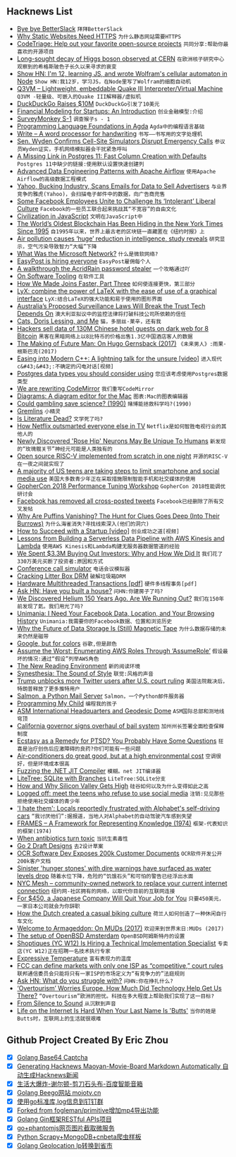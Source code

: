 ## Hacknews List


- [Bye bye BetterSlack](https://g3rv4.com/2018/08/bye-bye-betterslack)  `拜拜BetterSlack`
- [Why Static Websites Need HTTPS](https://www.troyhunt.com/heres-why-your-static-website-needs-https/)  `为什么静态网站需要HTTPS`
- [CodeTriage: Help out your favorite open-source projects](https://www.codetriage.com/)  `共同分享:帮助你最喜欢的开源项目`
- [Long-sought decay of Higgs boson observed at CERN](https://home.cern/about/updates/2018/08/long-sought-decay-higgs-boson-observed)  `在欧洲核子研究中心观察到的希格斯玻色子长久以来寻求的衰变`
- [Show HN: I&#39;m 12, learning JS, and wrote Wolfram&#39;s cellular automaton in Node](https://bitbucket.org/liamilan/wolfram-cellular-automata)  `Show HN:我12岁，学习JS，在Node里写了Wolfram的细胞自动机`
- [Q3VM – Lightweight, embeddable Quake III Interpreter/Virtual Machine](https://github.com/jnz/q3vm)  `Q3VM -轻量级、可嵌入的Quake III解释器/虚拟机`
- [DuckDuckGo Raises $10M](https://news.crunchbase.com/news/while-google-is-attacked-over-privacy-concerns-and-perceived-bias-duckduckgo-raised-10m/)  `DuckDuckGo引发了10美元`
- [Financial Modeling for Startups: An Introduction](https://www.fivecastfinancial.com/guides/financial-modeling-for-startups-an-introduction/)  `创业金融模型:介绍`
- [SurveyMonkey S-1](https://www.sec.gov/Archives/edgar/data/1739936/000119312518261892/d494258ds1.htm)  `调查猴子s - 1`
- [Programming Language Foundations in Agda](https://plfa.github.io/)  `Agda中的编程语言基础`
- [Write – A word processor for handwriting](http://www.styluslabs.com)  `书写——书写用的文字处理机`
- [Sen. Wyden Confirms Cell-Site Simulators Disrupt Emergency Calls](https://www.eff.org/deeplinks/2018/08/blog-post-wyden-911-disruption-css)  `参议员Wyden证实，手机网络模拟器会干扰紧急呼叫`
- [A Missing Link in Postgres 11: Fast Column Creation with Defaults](https://brandur.org/postgres-default)  `Postgres 11中缺少的链接:使用默认设置快速创建列`
- [Advanced Data Engineering Patterns with Apache Airflow](https://prezi.com/p/adxlaplcwzho/advanced-data-engineering-patterns-with-apache-airflow/)  `使用Apache Airflow的高级数据工程模式`
- [Yahoo, Bucking Industry, Scans Emails for Data to Sell Advertisers](https://www.wsj.com/articles/yahoo-bucking-industry-scans-emails-for-data-to-sell-advertisers-1535466959)  `与业界竞争的雅虎(Yahoo)，会扫描电子邮件中的数据，向广告商兜售`
- [Some Facebook Employees Unite to Challenge Its ‘Intolerant’ Liberal Culture](https://www.nytimes.com/2018/08/28/technology/inside-facebook-employees-political-bias.html)  `Facebook的一些员工联合起来挑战其“不宽容”的自由文化`
- [Civilization in JavaScript](https://github.com/Venerons/CivJS)  `文明在JavaScript中`
- [The World’s Oldest Blockchain Has Been Hiding in the New York Times Since 1995](https://motherboard.vice.com/en_us/article/j5nzx4/what-was-the-first-blockchain)  `自1995年以来，世界上最古老的区块链一直藏匿在《纽约时报》上`
- [Air pollution causes ‘huge’ reduction in intelligence, study reveals](https://www.theguardian.com/environment/2018/aug/27/air-pollution-causes-huge-reduction-in-intelligence-study-reveals)  `研究显示，空气污染导致智力“大幅”下降`
- [What Was the Microsoft Network?](http://www.codersnotes.com/notes/the-microsoft-network/)  `什么是微软网络?`
- [EasyPost is hiring everyone](https://www.easypost.com/jobs)  `EasyPost雇佣每个人`
- [A walkthrough the AcridRain password stealer](https://thisissecurity.stormshield.com/2018/08/28/acridrain-stealer/)  `一个攻略通过吖`
- [On Software Tooling](https://www.marcel.is/sw-tooling/)  `在软件工具`
- [How We Made Joins Faster, Part Three](https://crate.io/a/lab-notes-how-we-made-joins-23-thousand-times-faster-part-three/)  `如何使连接更快，第三部分`
- [LyX: combine the power of LaTeX with the ease of use of a graphical interface](https://www.lyx.org)  `LyX:结合LaTeX的强大功能和易于使用的图形界面`
- [Australia’s Proposed Surveillance Laws Will Break the Trust Tech Depends On](https://www.eff.org/deeplinks/2018/08/trust-us-were-secretly-working-foreign-government-how-australias-proposed-crypto)  `澳大利亚拟议中的监控法律将打破科技公司所依赖的信任`
- [Cats, Doris Lessing, and Me](https://www.nybooks.com/daily/2018/08/27/cats-doris-lessing-and-me/)  `猫，多丽丝·莱辛，还有我`
- [Hackers sell data of 130M Chinese hotel guests on dark web for 8 Bitcoin](https://thenextweb.com/hardfork/2018/08/29/china-bitcoin-data-dark-web/)  `黑客在黑暗网络上以8比特币的价格出售1.3亿中国酒店客人的数据`
- [The Making of Future Man: On Hugo Gernsback (2017)](https://www.nybooks.com/daily/2017/01/31/hugo-gernsback-making-of-future-man)  `《未来男人》:雨果·根斯巴克(2017)`
- [Easing into Modern C&#43;&#43;: A lightning talk for the unsure [video]](https://www.youtube.com/watch?v=8wnj6M-jj9c)  `进入现代c&#43;&#43;:不确定的闪电对话[视频]`
- [Postgres data types you should consider using](https://www.citusdata.com/blog/2018/08/29/datatypes-you-should-consider-using/)  `您应该考虑使用Postgres数据类型`
- [We are rewriting CodeMirror](https://codemirror.net/6/)  `我们重写CodeMirror`
- [Diagrams: A diagram editor for the Mac](https://diagrams.app/)  `图表:Mac的图表编辑器`
- [Could gambling save science? (1990)](http://mason.gmu.edu/~rhanson/gamble.html)  `赌博能拯救科学吗?(1990)`
- [Gremlins](https://www.darpa.mil/program/gremlins)  `小精灵`
- [Is Literature Dead?](https://www.theparisreview.org/blog/2018/08/27/is-literature-dead/)  `文学死了吗?`
- [How Netflix outsmarted everyone else in TV](https://www.recode.net/2018/8/23/17770896/netflix-reed-hastings-ted-sarandos-streaming-tv-media-jason-hirschhorn-redef-peter-kafka-podcast)  `Netflix是如何智胜电视行业的其他人的`
- [Newly Discovered &#39;Rose Hip&#39; Neurons May Be Unique To Humans](https://www.npr.org/sections/health-shots/2018/08/27/642255886/a-new-discovery-may-explain-what-makes-the-human-brain-unique)  `新发现的“玫瑰髋关节”神经元可能是人类独有的`
- [Open source RISC-V implemented from scratch in one night](https://github.com/darklife/darkriscv)  `开源的RISC-V在一夜之间就实现了`
- [A majority of US teens are taking steps to limit smartphone and social media use](https://techcrunch.com/2018/08/24/a-majority-of-u-s-teens-are-taking-steps-to-limit-smartphone-and-social-media-use/)  `美国大多数青少年正在采取措施限制智能手机和社交媒体的使用`
- [GopherCon 2018 Performance Tuning Workshop](https://github.com/davecheney/gophercon2018-performance-tuning-workshop)  `GopherCon 2018性能调优研讨会`
- [Facebook has removed all cross-posted tweets](https://techcrunch.com/2018/08/28/facebook-has-removed-all-cross-posted-tweets/)  `Facebook已经删除了所有交叉发帖`
- [Why Are Puffins Vanishing? The Hunt for Clues Goes Deep (Into Their Burrows)](https://www.nytimes.com/interactive/2018/08/29/climate/puffins-dwindling-iceland.html)  `为什么海雀消失?寻找线索深入(他们的洞穴)`
- [How to Succeed with a Startup [video]](https://blog.ycombinator.com/sam-altman-how-to-succeed-with-a-startup/)  `创业成功之道[视频]`
- [Lessons from Building a Serverless Data Pipeline with AWS Kinesis and Lambda](https://read.iopipe.com/lessons-from-building-a-serverless-data-pipeline-with-aws-kinesis-and-lambda-4d8cf0ebcbc9)  `使用AWS Kinesis和Lambda构建无服务器数据管道的经验`
- [We Spent $3.3M Buying Out Investors: Why and How We Did It](https://open.buffer.com/buying-out-investors/)  `我们花了330万美元买断了投资者:原因和方式`
- [Conference call simulator](http://conferencecall.biz/)  `电话会议模拟器`
- [Cracking Litter Box DRM](http://www.davidhampgonsalves.com/reverse-engineering-cat-genie-120-drm/)  `破解垃圾箱DRM`
- [Hardware Multithreaded Transactions [pdf]](http://liberty.princeton.edu/Publications/asplos18_hmtx.pdf)  `硬件多线程事务[pdf]`
- [Ask HN: Have you built a house?](item?id=17857129)  `问HN:你建房子了吗?`
- [We Discovered Helium 150 Years Ago. Are We Running Out?](https://www.nationalgeographic.com/science/2018/08/news-helium-mri-superconducting-markets-reserve-technology/)  `我们在150年前发现了氦。我们用光了吗?`
- [Unimania: I Need Your Facebook Data, Location, and Your Browsing History](https://adguard.com/en/blog/unimania-spyware-campaign/)  `Unimania:我需要你的Facebook数据、位置和浏览历史`
- [Why the Future of Data Storage Is (Still) Magnetic Tape](https://spectrum.ieee.org/computing/hardware/why-the-future-of-data-storage-is-still-magnetic-tape)  `为什么数据存储的未来仍然是磁带`
- [Google, but for colors](https://picular.co/)  `谷歌,但是颜色`
- [Assume the Worst: Enumerating AWS Roles Through ‘AssumeRole’](https://rhinosecuritylabs.com/aws/assume-worst-aws-assume-role-enumeration/)  `假设最坏的情况:通过“假设”列举AWS角色`
- [The New Reading Environment](https://nplusonemag.com/issue-32/the-intellectual-situation/the-new-reading-environment/)  `新的阅读环境`
- [Synesthesia: The Sound of Style](https://multithreaded.stitchfix.com/blog/2018/08/29/synesthesia/)  `联觉:风格的声音`
- [Trump unblocks more Twitter users after U.S. court ruling](https://www.reuters.com/article/us-usa-trump-twitter/trump-unblocks-more-twitter-users-after-u-s-court-ruling-idUSKCN1LE08Q)  `美国法院裁决后，特朗普释放了更多推特用户`
- [Salmon, a Python Mail Server](https://salmon-mail.readthedocs.io/en/latest/)  `Salmon，一个Python邮件服务器`
- [Programming My Child](http://bostonreview.net/science-nature/david-auerbach-programming-my-child)  `编程我的孩子`
- [ASM International Headquarters and Geodesic Dome](https://rs.locationshub.com/location_detail.aspx?id=053-10059511)  `ASM国际总部和测地线穹顶`
- [California governor signs overhaul of bail system](http://www.latimes.com/politics/essential/la-pol-ca-essential-politics-may-2018-jerry-brown-bail-reform-law-1535485040-htmlstory.html)  `加州州长签署全面检查保释制度`
- [Ecstasy as a Remedy for PTSD? You Probably Have Some Questions](https://www.nytimes.com/2018/05/01/us/ecstasy-molly-ptsd-mdma.html)  `狂喜是治疗创伤后应激障碍的良药?你们可能有一些问题`
- [Air-conditioners do great good, but at a high environmental cost](https://www.economist.com/international/2018/08/25/air-conditioners-do-great-good-but-at-a-high-environmental-cost)  `空调很好，但是环境成本很高`
- [Fuzzing the .NET JIT Compiler](https://mattwarren.org/2018/08/28/Fuzzing-the-.NET-JIT-Compiler/)  `模糊。net JIT编译器`
- [LiteTree: SQLite with Branches](https://github.com/aergoio/litetree)  `LiteTree:SQLite分支`
- [How and Why Silicon Valley Gets High](https://www.nytimes.com/2018/08/23/opinion/elon-musk-burning-man-drugs-lsd.html)  `硅谷如何以及为什么变得如此之高`
- [Logged off: meet the teens who refuse to use social media](https://www.theguardian.com/society/2018/aug/29/teens-desert-social-media)  `注销:见见那些拒绝使用社交媒体的青少年`
- [&#39;I hate them&#39;: Locals reportedly frustrated with Alphabet&#39;s self-driving cars](https://www.cnbc.com/2018/08/28/locals-reportedly-frustrated-with-alphabets-waymo-self-driving-cars.html)  `“我讨厌他们”:据报道，当地人对Alphabet的自动驾驶汽车感到失望`
- [FRAMES – A Framework for Representing Knowledge (1974)](http://web.media.mit.edu/~minsky/papers/Frames/frames.html)  `框架-代表知识的框架(1974)`
- [When antibiotics turn toxic](https://www.nature.com/articles/d41586-018-03267-5)  `当抗生素毒性`
- [Go 2 Draft Designs](https://go.googlesource.com/proposal/&#43;/master/design/go2draft.md)  `去2设计草案`
- [OCR Software Dev Exposes 200k Customer Documents](https://www.bleepingcomputer.com/news/security/ocr-software-dev-exposes-200-000-customer-documents/)  `OCR软件开发公开200k客户文档`
- [Sinister &#39;hunger stones&#39; with dire warnings have surfaced as water levels drop](https://www.businessinsider.com/sinister-hunger-stones-dire-warnings-surfaced-europe-2018-8)  `随着水位下降，危险的“饥饿石头”和可怕的警告已经浮出水面`
- [NYC Mesh – community-owned network to replace your current internet connection](https://nycmesh.net/)  `纽约网-社区拥有的网络，以取代你目前的互联网连接`
- [For $450, a Japanese Company Will Quit Your Job for You](https://www.npr.org/2018/08/28/642597968/for-450-this-japanese-company-will-quit-your-job-for-you)  `只要450美元，一家日本公司就会为你辞职`
- [How the Dutch created a casual biking culture](https://www.vox.com/science-and-health/2018/8/28/17789510/bike-cycling-netherlands-dutch-infrastructure)  `荷兰人如何创造了一种休闲自行车文化`
- [Welcome to Armageddon: On MUDs (2017)](http://www.cabinetmagazine.org/issues/64/lucas.php)  `欢迎来到世界末日:MUDs (2017)`
- [The setup of OpenBSD Amsterdam](https://openbsd.amsterdam/setup.html)  `OpenBSD阿姆斯特丹的设置`
- [Shoptiques (YC W12) Is Hiring a Technical Implementation Specialist](https://www.shoptiques.com/careers/jobs?id=tas)  `专卖店(YC W12)正在招聘一名技术执行专家`
- [Expressive Temperature](https://www.robinsloan.com/expressive-temperature/)  `富有表现力的温度`
- [FCC can define markets with only one ISP as “competitive,” court rules](https://arstechnica.com/tech-policy/2018/08/fcc-can-define-markets-with-only-one-isp-as-competitive-court-rules/)  `联邦通信委员会只能将只有一家ISP的市场定义为“有竞争力的”法庭规则`
- [Ask HN: What do you struggle with?](item?id=17867109)  `问HN:你在挣扎什么?`
- [‘Overtourism’ Worries Europe. How Much Did Technology Help Get Us There?](https://www.nytimes.com/2018/08/29/technology/technology-overtourism-europe.html)  `“Overtourism”欧洲的担忧。科技在多大程度上帮助我们实现了这一目标?`
- [From Silence to Sound](https://medium.com/@cmmhartmann/from-silence-to-sound-a93f742fae88)  `从沉默到声音`
- [Life on the Internet Is Hard When Your Last Name Is &#39;Butts&#39;](https://motherboard.vice.com/en_us/article/9kmp9v/life-on-the-internet-is-hard-when-your-last-name-is-butts)  `当你的姓是Butts时，互联网上的生活就很艰难`

## Github Project Created By Eric Zhou

- [x] [Golang Base64 Captcha](https://github.com/mojocn/base64Captcha)
- [x] [Generating Hacknews Maoyan-Movie-Board Markdown Automatically 自动生成Hacknews新闻](https://github.com/dejavuzhou/md-genie)
- [x] [生活大爆炸-谢尔顿-剪刀石头布-百度智能音箱](https://github.com/mojocn/dueros-bang-game)
- [x] [Golang Beego网站 mojotv.cn](https://github.com/mojocn/www.mojotv.cn)
- [x] [使用go标准库,log信息到钉钉群](https://github.com/mojocn/dooger)
- [x] [Forked from fogleman/primitive增加mp4导出功能](https://github.com/mojocn/primitive)
- [x] [Golang Gin框架RESTful APIs项目](https://github.com/JJJJJJJerk/ezier-golang-web-api-framework)
- [x] [go+phantomjs网页图片截取微服务](https://github.com/mojocn/screen_shot)
- [x] [Python Scrapy+MongoDB+cnbeta爬虫样板](https://github.com/mojocn/scrapy_mongodb_boilerplate_cnbeta)
- [x] [Golang Geolocation Ip转换到省市](https://github.com/mojocn/ip2location)